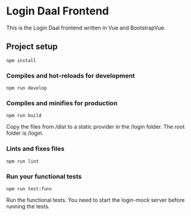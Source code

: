 # Login Daal Frontend

This is the Login Daal frontend written in Vue and BootstrapVue.

## Project setup

```
npm install
```

### Compiles and hot-reloads for development

```
npm run develop
```

### Compiles and minifies for production

```
npm run build
```

Copy the files from /dist to a static provider in the /login folder.
The root folder is /login.

### Lints and fixes files

```
npm run lint
```

### Run your functional tests

```
npm run test:func
```

Run the functional tests. You need to start the login-mock server before running the tests.
